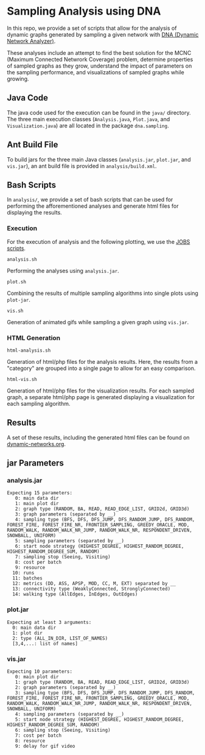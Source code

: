 # Sampling Analysis using DNA

In this repo, we provide a set of scripts that allow for the analysis of dynamic graphs generated by sampling a given network with [DNA (Dynamic Network Analyzer)](http://github.com/BenjaminSchiller/DNA).

These analyses include an attempt to find the best solution for the MCNC (Maximum Connected Netwrork Coverage) problem, determine properties of sampled graphs as they grow, understand the impact of parameters on the sampling performance, and visualizations of sampled graphs while growing.

## Java Code

The java code used for the execution can be found in the `java/` directory.
The three main execution classes (`Analysis.java`, `Plot.java`, and `Visualization.java`) are all located in the package `dna.sampling`.

## Ant Build File

To build jars for the three main Java classes (`analysis.jar`, `plot.jar`, and `vis.jar`), an ant build file is provided in `analysis/build.xml`.

## Bash Scripts

In `analysis/`, we provide a set of bash scripts that can be used for performing the afforementioned analyses and generate html files for displaying the results.

### Execution

For the execution of analysis and the following plotting, we use the [JOBS scripts](https://github.com/BenjaminSchiller/jobs).

	analysis.sh
Performing the analyses using `analysis.jar`.

	plot.sh
Combining the results of multiple sampling algorithms into single plots using `plot-jar`.

	vis.sh
Generation of animated gifs while sampling a given graph using `vis.jar`.

### HTML Generation

	html-analysis.sh
Generation of html/php files for the analysis results.
Here, the results from a "category" are grouped into a single page to allow for an easy comparison.

	html-vis.sh
Generation of html/php files for the visualization results.
For each sampled graph, a separate html/php page is generated displaying a visualization for each sampling algorithm.

## Results

A set of these results, including the generated html files can be found on [dynamic-networks.org](http://dynamic-networks.org/use_cases/sampling/).

## jar Parameters

### analysis.jar

	Expecting 15 parameters:
	   0: main data dir
	   1: main plot dir
	   2: graph type (RANDOM, BA, READ, READ_EDGE_LIST, GRID2d, GRID3d)
	   3: graph parameters (separated by __)
	   4: sampling type (BFS, DFS, DFS_JUMP, DFS_RANDOM_JUMP, DFS_RANDOM, FOREST_FIRE, FOREST_FIRE_NR, FRONTIER_SAMPLING, GREEDY_ORACLE, MOD, RANDOM_WALK, RANDOM_WALK_NR_JUMP, RANDOM_WALK_NR, RESPONDENT_DRIVEN, SNOWBALL, UNIFORM)
	   5: sampling parameters (separated by __)
	   6: start node strategy (HIGHEST_DEGREE, HIGHEST_RANDOM_DEGREE, HIGHEST_RANDOM_DEGREE_SUM, RANDOM)
	   7: sampling stop (Seeing, Visiting)
	   8: cost per batch
	   9: resource
	  10: runs
	  11: batches
	  12: metrics (DD, ASS, APSP, MOD, CC, M, EXT) separated by __
	  13: connectivity type (WeaklyConnected, StronglyConnected)
	  14: walking type (AllEdges, InEdges, OutEdges)

### plot.jar

	Expecting at least 3 arguments:
	  0: main data dir
	  1: plot dir
	  2: type (ALL_IN_DIR, LIST_OF_NAMES)
	  [3,4,...: list of names]

### vis.jar

	Expecting 10 parameters:
	   0: main plot dir
	   1: graph type (RANDOM, BA, READ, READ_EDGE_LIST, GRID2d, GRID3d)
	   2: graph parameters (separated by __)
	   3: sampling type (BFS, DFS, DFS_JUMP, DFS_RANDOM_JUMP, DFS_RANDOM, FOREST_FIRE, FOREST_FIRE_NR, FRONTIER_SAMPLING, GREEDY_ORACLE, MOD, RANDOM_WALK, RANDOM_WALK_NR_JUMP, RANDOM_WALK_NR, RESPONDENT_DRIVEN, SNOWBALL, UNIFORM)
	   4: sampling parameters (separated by __)
	   5: start node strategy (HIGHEST_DEGREE, HIGHEST_RANDOM_DEGREE, HIGHEST_RANDOM_DEGREE_SUM, RANDOM)
	   6: sampling stop (Seeing, Visiting)
	   7: cost per batch
	   8: resource
	   9: delay for gif video